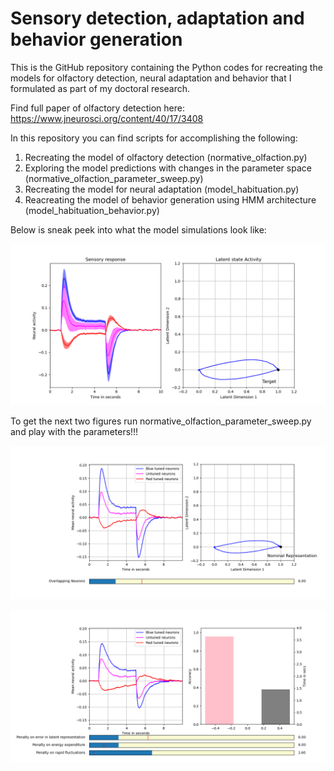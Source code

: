# Sensory detection, adaptation and behavior generation

This is the GitHub repository containing the Python codes for recreating the models for olfactory detection, neural adaptation and behavior that I formulated as part of my doctoral research.

Find full paper of olfactory detection here:
https://www.jneurosci.org/content/40/17/3408

In this repository you can find scripts for accomplishing the following:
1. Recreating the model of olfactory detection (normative_olfaction.py)
2. Exploring the model predictions with changes in the parameter space (normative_olfaction_parameter_sweep.py)
3. Recreating the model for neural adaptation (model_habituation.py)
4. Reacreating the model of behavior generation using HMM architecture (model_habituation_behavior.py)

Below is sneak peek into what the model simulations look like:

![Model simulation](https://github.com/smallik92/Normative-model-olfaction/blob/master/Figure_1.png)

To get the next two figures run normative_olfaction_parameter_sweep.py and play with the parameters!!!

![Changing the amount of overlap between sensitivity of two types of neurons](https://github.com/smallik92/Normative-model-olfaction/blob/master/Figure_2.png)

![Changing the emphasis on different parameters of optimizatiob](https://github.com/smallik92/Normative-model-olfaction/blob/master/Figure_3.png)




